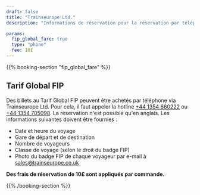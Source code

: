 ```yaml
---
draft: false
title: "Trainseurope Ltd."
description: "Informations de réservation pour la réservation par téléphone chez Trainseurope Ltd."

params:
  fip_global_fare: true
  type: "phone"
  fee: 10£
---
```


{{% booking-section "fip_global_fare" %}}

## Tarif Global FIP

Des billets au Tarif Global FIP peuvent être achetés par téléphone via Trainseurope Ltd. Pour cela, il faut appeler la hotline [+44 1354 660222](tel:+441354660222) ou [+44 1354 705098](tel:+441354705098). La réservation n'est possible qu'en anglais. Les informations suivantes doivent être fournies :

- Date et heure du voyage
- Gare de départ et de destination
- Nombre de voyageurs
- Classe de voyage (selon le droit du badge FIP)
- Photo du badge FIP de chaque voyageur par e-mail à [sales@trainseurope.co.uk](mailto:sales@trainseurope.co.uk)

**Des frais de réservation de 10£ sont appliqués par commande.**

{{% /booking-section %}}
